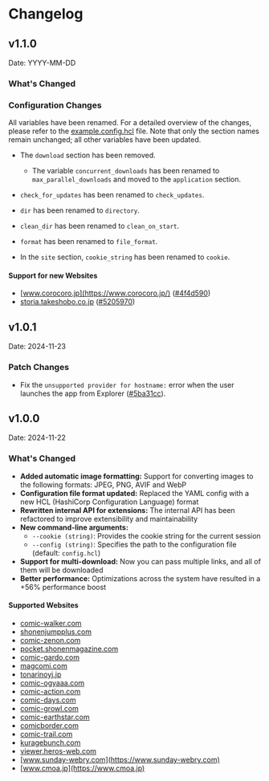 # Changelog

<!--
To add a new release, copy from this template:

## v1.X.Y

Date: YYYY-MM-DD

### What's Changed

#### Big New Feature 1

#### Big New Feature 2

### Minor Changes

### Patch Changes

-->

## v1.1.0

Date: YYYY-MM-DD

### What's Changed

### Configuration Changes

All variables have been renamed. For a detailed overview of the changes, please refer to the [example.config.hcl](https://github.com/sekiju/mdl/blob/c6bcfaf5ce28b6b73abebb6a6db97e25803f9f1e/example.config.hcl) file. Note that only the section names remain unchanged; all other variables have been updated.

- The `download` section has been removed.
  - The variable `concurrent_downloads` has been renamed to `max_parallel_downloads` and moved to the `application` section.

- `check_for_updates` has been renamed to `check_updates`.
- `dir` has been renamed to `directory`.
- `clean_dir` has been renamed to `clean_on_start`.
- `format` has been renamed to `file_format`.
- In the `site` section, `cookie_string` has been renamed to `cookie`.

#### Support for new Websites

- [www.corocoro.jp](https://www.corocoro.jp/) ([#4f4d590](https://github.com/sekiju/mdl/commit/4f4d590d606371455b803af38007edbeec047fad))
- [storia.takeshobo.co.jp](https://storia.takeshobo.co.jp/) ([#5205970](https://github.com/sekiju/mdl/commit/520597093fb45e00602c78c78e34829df4d43284))

## v1.0.1

Date: 2024-11-23

### Patch Changes

- Fix the `unsupported provider for hostname:` error when the user launches the app from
  Explorer ([#5ba31cc](https://github.com/sekiju/mdl/commit/5ba31cc023d1abb9f92adfacb8319d2310ae2760)).

## v1.0.0

Date: 2024-11-22

### What's Changed

- **Added automatic image formatting:** Support for converting images to the following formats: JPEG, PNG, AVIF and WebP
- **Configuration file format updated:** Replaced the YAML config with a new HCL (HashiCorp Configuration Language) format
- **Rewritten internal API for extensions:** The internal API has been refactored to improve extensibility and maintainability
- **New command-line arguments:**
    - `--cookie (string)`: Provides the cookie string for the current session
    - `--config (string)`: Specifies the path to the configuration file (default: `config.hcl`)
- **Support for multi-download:** Now you can pass multiple links, and all of them will be downloaded
- **Better performance:** Optimizations across the system have resulted in a +56% performance boost

#### Supported Websites

- [comic-walker.com](https://comic-walker.com)
- [shonenjumpplus.com](https://shonenjumpplus.com)
- [comic-zenon.com](https://comic-zenon.com)
- [pocket.shonenmagazine.com](https://pocket.shonenmagazine.com)
- [comic-gardo.com](https://comic-gardo.com)
- [magcomi.com](https://magcomi.com)
- [tonarinoyj.jp](https://tonarinoyj.jp)
- [comic-ogyaaa.com](https://comic-ogyaaa.com)
- [comic-action.com](https://comic-action.com)
- [comic-days.com](https://comic-days.com)
- [comic-growl.com](https://comic-growl.com)
- [comic-earthstar.com](https://comic-earthstar.com)
- [comicborder.com](https://comicborder.com)
- [comic-trail.com](https://comic-trail.com)
- [kuragebunch.com](https://kuragebunch.com)
- [viewer.heros-web.com](https://viewer.heros-web.com)
- [www.sunday-webry.com](https://www.sunday-webry.com)
- [www.cmoa.jp](https://www.cmoa.jp)
